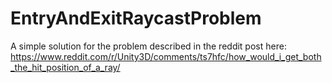 # EntryAndExitRaycastProblem
A simple solution for the problem described in the reddit post here:
https://www.reddit.com/r/Unity3D/comments/ts7hfc/how_would_i_get_both_the_hit_position_of_a_ray/
